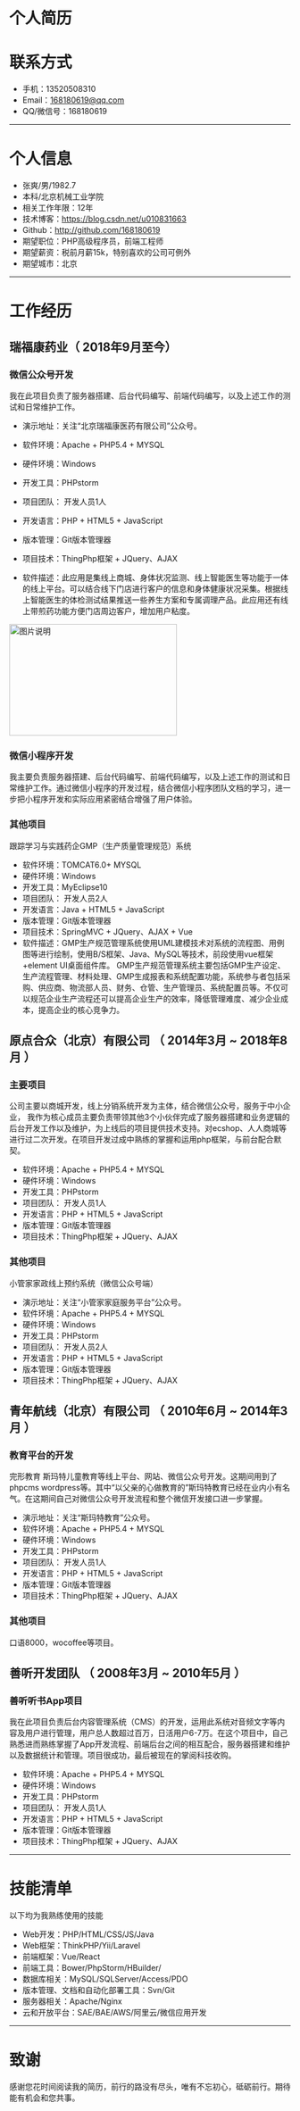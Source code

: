 # 个人简历

# 联系方式

- 手机：13520508310
- Email：168180619@qq.com
- QQ/微信号：168180619

---

# 个人信息

 - 张爽/男/1982.7
 - 本科/北京机械工业学院
 - 相关工作年限：12年
 - 技术博客：https://blog.csdn.net/u010831663
 - Github：http://github.com/168180619
 - 期望职位：PHP高级程序员，前端工程师
 - 期望薪资：税前月薪15k，特别喜欢的公司可例外
 - 期望城市：北京

---

# 工作经历


##  瑞福康药业（ 2018年9月至今）

### 微信公众号开发
我在此项目负责了服务器搭建、后台代码编写、前端代码编写，以及上述工作的测试和日常维护工作。
- 演示地址：关注“北京瑞福康医药有限公司”公众号。
- 软件环境：Apache + PHP5.4 + MYSQL
- 硬件环境：Windows
- 开发工具：PHPstorm
- 项目团队： 开发人员1人
- 开发语言：PHP + HTML5 + JavaScript
- 版本管理：Git版本管理器
- 项目技术：ThingPhp框架 + JQuery、AJAX

- 软件描述：此应用是集线上商城、身体状况监测、线上智能医生等功能于一体的线上平台。可以结合线下门店进行客户的信息和身体健康状况采集。根据线上智能医生的体检测试结果推送一些养生方案和专属调理产品。此应用还有线上带煎药功能方便门店周边客户，增加用户粘度。
<img src="https://image-1257299911.cos.ap-beijing.myqcloud.com/1.png" width = "300" height = "200" alt="图片说明" align=center />

### 微信小程序开发
我主要负责服务器搭建、后台代码编写、前端代码编写，以及上述工作的测试和日常维护工作。通过微信小程序的开发过程，结合微信小程序团队文档的学习，进一步把小程序开发和实际应用紧密结合增强了用户体验。


### 其他项目

跟踪学习与实践药企GMP（生产质量管理规范）系统
- 软件环境：TOMCAT6.0+ MYSQL
- 硬件环境：Windows
- 开发工具：MyEclipse10
- 项目团队： 开发人员2人
- 开发语言：Java + HTML5 + JavaScript
- 版本管理：Git版本管理器
- 项目技术：SpringMVC + JQuery、AJAX + Vue
- 软件描述：GMP生产规范管理系统使用UML建模技术对系统的流程图、用例图等进行绘制，使用B/S框架、Java、MySQL等技术，前段使用vue框架+element UI桌面组件库。
GMP生产规范管理系统主要包括GMP生产设定、生产流程管理、材料处理、GMP生成报表和系统配置功能，系统参与者包括采购、供应商、物流部人员、财务、仓管、生产管理员、系统配置员等。不仅可以规范企业生产流程还可以提高企业生产的效率，降低管理难度、减少企业成本，提高企业的核心竞争力。



 
## 原点合众（北京）有限公司 （ 2014年3月 ~ 2018年8月 ）

### 主要项目 

公司主要以商城开发，线上分销系统开发为主体，结合微信公众号，服务于中小企业，
我作为核心成员主要负责带领其他3个小伙伴完成了服务器搭建和业务逻辑的后台开发工作以及维护，为上线后的项目提供技术支持。对ecshop、人人商城等进行过二次开发。在项目开发过成中熟练的掌握和运用php框架，与前台配合默契。
- 软件环境：Apache + PHP5.4 + MYSQL
- 硬件环境：Windows
- 开发工具：PHPstorm
- 项目团队： 开发人员1人
- 开发语言：PHP + HTML5 + JavaScript
- 版本管理：Git版本管理器
- 项目技术：ThingPhp框架 + JQuery、AJAX

### 其他项目
 小管家家政线上预约系统（微信公众号端）
 - 演示地址：关注“小管家家庭服务平台”公众号。
 - 软件环境：Apache + PHP5.4 + MYSQL
 - 硬件环境：Windows
 - 开发工具：PHPstorm
 - 项目团队： 开发人员2人
 - 开发语言：PHP + HTML5 + JavaScript
 - 版本管理：Git版本管理器
 - 项目技术：ThingPhp框架 + JQuery、AJAX




## 青年航线（北京）有限公司 （ 2010年6月 ~ 2014年3月 ）

### 教育平台的开发
完形教育 斯玛特儿童教育等线上平台、网站、微信公众号开发。这期间用到了phpcms wordpress等。其中“以父亲的心做教育的”斯玛特教育已经在业内小有名气。在这期间自己对微信公众号开发流程和整个微信开发接口进一步掌握。
- 演示地址：关注“斯玛特教育”公众号。
- 软件环境：Apache + PHP5.4 + MYSQL
- 硬件环境：Windows
- 开发工具：PHPstorm
- 项目团队： 开发人员1人
- 开发语言：PHP + HTML5 + JavaScript
- 版本管理：Git版本管理器
- 项目技术：ThingPhp框架 + JQuery、AJAX


### 其他项目
口语8000，wocoffee等项目。 




## 善听开发团队 （ 2008年3月 ~ 2010年5月 ）

### 善听听书App项目 
我在此项目负责后台内容管理系统（CMS）的开发，运用此系统对音频文字等内容及用户进行管理，用户总人数超过百万，日活用户6-7万。在这个项目中，自己熟悉进而熟练掌握了App开发流程、前端后台之间的相互配合，服务器搭建和维护以及数据统计和管理。项目很成功，最后被现在的掌阅科技收购。
- 软件环境：Apache + PHP5.4 + MYSQL
- 硬件环境：Windows
- 开发工具：PHPstorm
- 项目团队： 开发人员1人
- 开发语言：PHP + HTML5 + JavaScript
- 版本管理：Git版本管理器
- 项目技术：ThingPhp框架 + JQuery、AJAX


---

# 技能清单


以下均为我熟练使用的技能

- Web开发：PHP/HTML/CSS/JS/Java
- Web框架：ThinkPHP/Yii/Laravel
- 前端框架：Vue/React
- 前端工具：Bower/PhpStorm/HBuilder/
- 数据库相关：MySQL/SQLServer/Access/PDO
- 版本管理、文档和自动化部署工具：Svn/Git
- 服务器相关：Apache/Nginx
- 云和开放平台：SAE/BAE/AWS/阿里云/微信应用开发


---

# 致谢
感谢您花时间阅读我的简历，前行的路没有尽头，唯有不忘初心，砥砺前行。期待能有机会和您共事。
